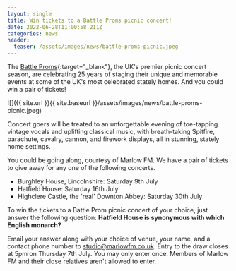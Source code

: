 ```yaml
---
layout: single
title: Win tickets to a Battle Proms picnic concert!
date: 2022-06-28T11:00:58.211Z
categories: news
header:
  teaser: /assets/images/news/battle-proms-picnic.jpeg
---
```

The [Battle Proms](https://www.battleproms.com/){:target="_blank"}, the UK's premier picnic concert season, are celebrating 25 years of staging their unique and memorable events at some of the UK's most celebrated stately homes. And you could win a pair of tickets! 

![]({{ site.url }}{{ site.baseurl }}/assets/images/news/battle-proms-picnic.jpeg)

Concert goers will be treated to an unforgettable evening of toe-tapping vintage vocals and uplifting classical music, with breath-taking Spitfire, parachute, cavalry, cannon, and firework displays, all in stunning, stately home settings.

You could be going along, courtesy of Marlow FM. We have a pair of tickets to give away for any one of the following concerts. 

* Burghley House, Lincolnshire: Saturday 9th July 
* Hatfield House: Saturday 16th July 
* Highclere Castle, the 'real' Downton Abbey: Saturday 30th July 

To win the tickets to a Battle Prom picnic concert of your choice, just answer the following question: **Hatfield House is synonymous with which English monarch?** 

Email your answer along with your choice of venue, your name, and a contact phone number to [studio@marlowfm.co.uk](mailto:studio@marlowfm.co.uk). Entry to the draw closes at 5pm on Thursday 7th July. You may only enter once. Members of Marlow FM and their close relatives aren't allowed to enter.
